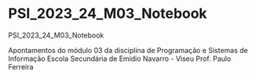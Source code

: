 # PSI_2023_24_M03_Notebook
PSI_2023_24_M03_Notebook

Apontamentos do módulo 03 da disciplina de Programação e Sistemas de Informação
Escola Secundária de Emídio Navarro - Viseu
Prof. Paulo Ferreira
